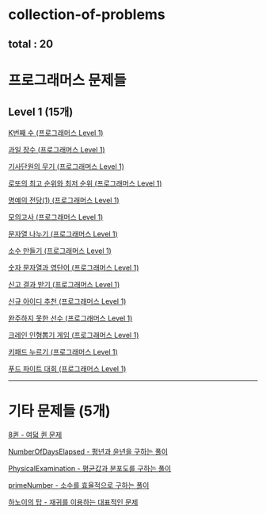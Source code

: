 # collection-of-problems
total : 20
---
# 프로그래머스 문제들
## Level 1 (15개)

[K번째 수 (프로그래머스 Level 1)](https://github.com/LeeJoongWon/collection-of-problems/tree/master/K%EB%B2%88%EC%A7%B8%EC%88%98)

[과일 장수 (프로그래머스 Level 1)](https://github.com/LeeJoongWon/collection-of-problems/tree/master/%EA%B3%BC%EC%9D%BC%20%EC%9E%A5%EC%88%98)

[기사단원의 무기 (프로그래머스 Level 1)](https://github.com/LeeJoongWon/collection-of-problems/tree/master/%EA%B8%B0%EC%82%AC%EB%8B%A8%EC%9B%90%EC%9D%98%20%EB%AC%B4%EA%B8%B0)

[로또의 최고 순위와 최저 순위 (프로그래머스 Level 1)](https://github.com/LeeJoongWon/collection-of-problems/tree/master/%EB%A1%9C%EB%98%90%EC%9D%98%20%EC%B5%9C%EA%B3%A0%20%EC%88%9C%EC%9C%84%EC%99%80%20%EC%B5%9C%EC%A0%80%20%EC%88%9C%EC%9C%84)

[명예의 전당(1) (프로그래머스 Level 1)](https://github.com/LeeJoongWon/collection-of-problems/tree/master/%EB%AA%85%EC%98%88%EC%9D%98%20%EC%A0%84%EB%8B%B9(1))

[모의고사 (프로그래머스 Level 1)](https://programmers.co.kr/learn/courses/30/lessons/42840)

[문자열 나누기 (프로그래머스 Level 1)](https://school.programmers.co.kr/learn/courses/30/lessons/140108?language=javascript)

[소수 만들기 (프로그래머스 Level 1)](https://programmers.co.kr/learn/courses/30/lessons/12977)

[숫자 문자열과 영단어 (프로그래머스 Level 1)](https://programmers.co.kr/learn/courses/30/lessons/81301)

[신고 결과 받기 (프로그래머스 Level 1)](https://programmers.co.kr/learn/courses/30/lessons/92334)

[신규 아이디 추천 (프로그래머스 Level 1)](https://programmers.co.kr/learn/courses/30/lessons/72410)

[완주하지 못한 선수 (프로그래머스 Level 1)](https://programmers.co.kr/learn/courses/30/lessons/42576)

[크레인 인형뽑기 게임 (프로그래머스 Level 1)](https://programmers.co.kr/learn/courses/30/lessons/64061#)

[키패드 누르기 (프로그래머스 Level 1)](https://programmers.co.kr/learn/courses/30/lessons/67256)

[푸드 파이트 대회 (프로그래머스 Level 1)](https://school.programmers.co.kr/learn/courses/30/lessons/134240)

---

# 기타 문제들 (5개)

[8퀸 - 여덟 퀸 문제](https://github.com/LeeJoongWon/collection-of-problems/tree/master/8%ED%80%B8)

[NumberOfDaysElapsed - 평년과 윤년을 구하는 풀이](https://github.com/LeeJoongWon/collection-of-problems/tree/master/NumberOfDaysElapsed)

[PhysicalExamination - 평균값과 분포도를 구하는 풀이](https://github.com/LeeJoongWon/collection-of-problems/tree/master/PhysicalExamination)

[primeNumber - 소수를 효율적으로 구하는 풀이](https://github.com/LeeJoongWon/collection-of-problems/tree/master/primeNumber)

[하노이의 탑 - 재귀를 이용하는 대표적인 문제](https://github.com/LeeJoongWon/collection-of-problems/tree/master/%ED%95%98%EB%85%B8%EC%9D%B4%EC%9D%98%20%ED%83%91)




